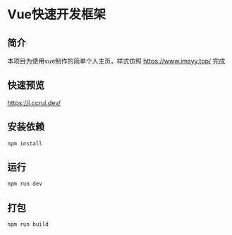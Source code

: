 # Vue快速开发框架

## 简介

本项目为使用vue制作的简单个人主页，样式仿照 https://www.imsyy.top/ 完成

## 快速预览

https://i.ccrui.dev/

## 安装依赖

``` bash
npm install
```

## 运行

``` bash
npm run dev
```

## 打包

``` bash
npm run build
```